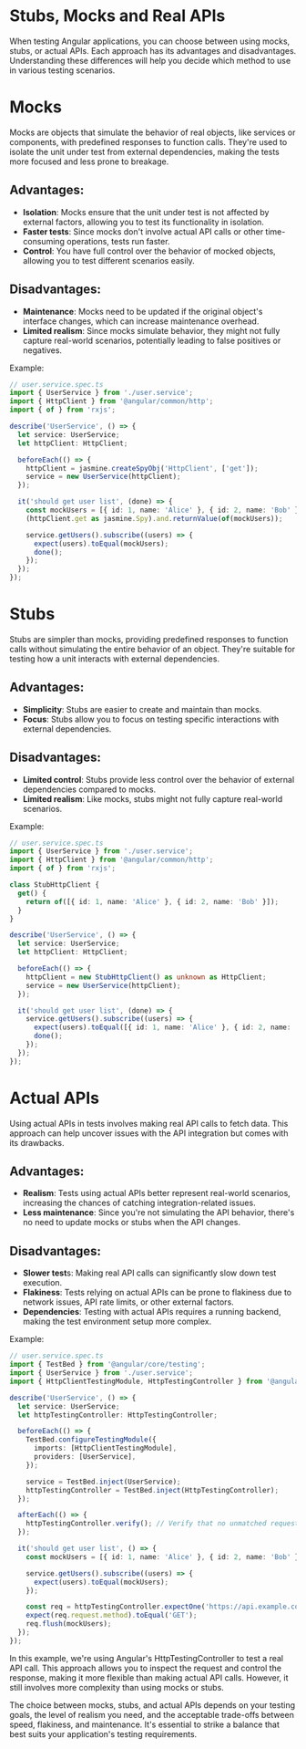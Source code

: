 # Stubs, Mocks and Real APIs

When testing Angular applications, you can choose between using mocks, stubs, or actual APIs. Each approach has its advantages and disadvantages. Understanding these differences will help you decide which method to use in various testing scenarios.

# Mocks
Mocks are objects that simulate the behavior of real objects, like services or components, with predefined responses to function calls. They're used to isolate the unit under test from external dependencies, making the tests more focused and less prone to breakage.

## Advantages:

- **Isolation**: Mocks ensure that the unit under test is not affected by external factors, allowing you to test its functionality in isolation.
- **Faster tests**: Since mocks don't involve actual API calls or other time-consuming operations, tests run faster.
- **Control**: You have full control over the behavior of mocked objects, allowing you to test different scenarios easily.

## Disadvantages:

- **Maintenance**: Mocks need to be updated if the original object's interface changes, which can increase maintenance overhead.
- **Limited realism**: Since mocks simulate behavior, they might not fully capture real-world scenarios, potentially leading to false positives or negatives.

Example:

```typescript
// user.service.spec.ts
import { UserService } from './user.service';
import { HttpClient } from '@angular/common/http';
import { of } from 'rxjs';

describe('UserService', () => {
  let service: UserService;
  let httpClient: HttpClient;

  beforeEach(() => {
    httpClient = jasmine.createSpyObj('HttpClient', ['get']);
    service = new UserService(httpClient);
  });

  it('should get user list', (done) => {
    const mockUsers = [{ id: 1, name: 'Alice' }, { id: 2, name: 'Bob' }];
    (httpClient.get as jasmine.Spy).and.returnValue(of(mockUsers));

    service.getUsers().subscribe((users) => {
      expect(users).toEqual(mockUsers);
      done();
    });
  });
});
```

# Stubs
Stubs are simpler than mocks, providing predefined responses to function calls without simulating the entire behavior of an object. They're suitable for testing how a unit interacts with external dependencies.

## Advantages:

- **Simplicity**: Stubs are easier to create and maintain than mocks.
- **Focus**: Stubs allow you to focus on testing specific interactions with external dependencies.

## Disadvantages:

- **Limited control**: Stubs provide less control over the behavior of external dependencies compared to mocks.
- **Limited realism**: Like mocks, stubs might not fully capture real-world scenarios.

Example:

```typescript
// user.service.spec.ts
import { UserService } from './user.service';
import { HttpClient } from '@angular/common/http';
import { of } from 'rxjs';

class StubHttpClient {
  get() {
    return of([{ id: 1, name: 'Alice' }, { id: 2, name: 'Bob' }]);
  }
}

describe('UserService', () => {
  let service: UserService;
  let httpClient: HttpClient;

  beforeEach(() => {
    httpClient = new StubHttpClient() as unknown as HttpClient;
    service = new UserService(httpClient);
  });

  it('should get user list', (done) => {
    service.getUsers().subscribe((users) => {
      expect(users).toEqual([{ id: 1, name: 'Alice' }, { id: 2, name: 'Bob' }]);
      done();
    });
  });
});
```

# Actual APIs
Using actual APIs in tests involves making real API calls to fetch data. This approach can help uncover issues with the API integration but comes with its drawbacks.

## Advantages:

- **Realism**: Tests using actual APIs better represent real-world scenarios, increasing the chances of catching integration-related issues.
- **Less maintenance**: Since you're not simulating the API behavior, there's no need to update mocks or stubs when the API changes.

## Disadvantages:

- **Slower test**s: Making real API calls can significantly slow down test execution.
- **Flakiness**: Tests relying on actual APIs can be prone to flakiness due to network issues, API rate limits, or other external factors.
- **Dependencies**: Testing with actual APIs requires a running backend, making the test environment setup more complex.

Example:

```typescript
// user.service.spec.ts
import { TestBed } from '@angular/core/testing';
import { UserService } from './user.service';
import { HttpClientTestingModule, HttpTestingController } from '@angular/common/http/testing';

describe('UserService', () => {
  let service: UserService;
  let httpTestingController: HttpTestingController;

  beforeEach(() => {
    TestBed.configureTestingModule({
      imports: [HttpClientTestingModule],
      providers: [UserService],
    });

    service = TestBed.inject(UserService);
    httpTestingController = TestBed.inject(HttpTestingController);
  });

  afterEach(() => {
    httpTestingController.verify(); // Verify that no unmatched requests are outstanding
  });

  it('should get user list', () => {
    const mockUsers = [{ id: 1, name: 'Alice' }, { id: 2, name: 'Bob' }];

    service.getUsers().subscribe((users) => {
      expect(users).toEqual(mockUsers);
    });

    const req = httpTestingController.expectOne('https://api.example.com/users');
    expect(req.request.method).toEqual('GET');
    req.flush(mockUsers);
  });
});
```

In this example, we're using Angular's HttpTestingController to test a real API call. This approach allows you to inspect the request and control the response, making it more flexible than making actual API calls. However, it still involves more complexity than using mocks or stubs.

The choice between mocks, stubs, and actual APIs depends on your testing goals, the level of realism you need, and the acceptable trade-offs between speed, flakiness, and maintenance. It's essential to strike a balance that best suits your application's testing requirements.